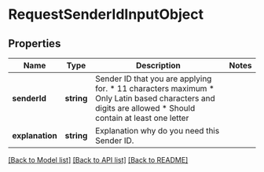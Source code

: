 # RequestSenderIdInputObject

## Properties
Name | Type | Description | Notes
------------ | ------------- | ------------- | -------------
**senderId** | **string** | Sender ID that you are applying for. *   11 characters maximum *   Only Latin based characters and digits are allowed *   Should contain at least one letter | 
**explanation** | **string** | Explanation why do you need this Sender ID. | 

[[Back to Model list]](../README.md#documentation-for-models) [[Back to API list]](../README.md#documentation-for-api-endpoints) [[Back to README]](../README.md)


